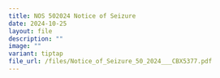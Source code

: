 ```yaml
---
title: NOS 502024 Notice of Seizure
date: 2024-10-25
layout: file
description: ""
image: ""
variant: tiptap
file_url: /files/Notice_of_Seizure_50_2024___CBX5377.pdf
---
```

